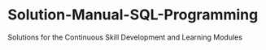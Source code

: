 # Solution-Manual-SQL-Programming
Solutions for the Continuous Skill Development and Learning Modules

